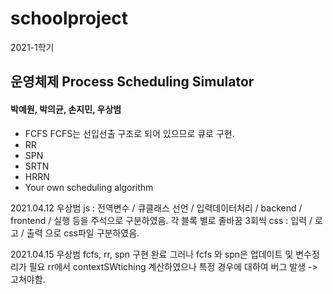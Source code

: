 # schoolproject

2021-1학기
## 운영체제 Process Scheduling Simulator
#### 박예원, 박의균, 손지민, 우상범

- FCFS
    FCFS는 선입선출 구조로 되어 있으므로 큐로 구현.
- RR
- SPN
- SRTN
- HRRN
- Your own scheduling algorithm


2021.04.12 우상범
js : 전역변수 / 큐클래스 선언 / 입력데이터처리 / backend / frontend / 실행 등을 주석으로 구분하였음.
각 블록 별로 줄바꿈 3회씩
css : 입력 / 로고 / 출력 으로 css파일 구분하였음.

2021.04.15 우상범
fcfs, rr, spn 구현 완료
그러나 fcfs 와 spn은 업데이트 및 변수정리가 필요
rr에서 contextSWtiching 계산하였으나 특정 경우에 대하여 버그 발생 -> 고쳐야함.



